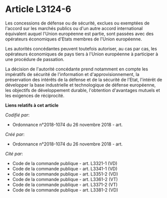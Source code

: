 # Article L3124-6

Les concessions de défense ou de sécurité, exclues ou exemptées de l'accord sur les marchés publics ou d'un autre accord
international équivalent auquel l'Union européenne est partie, sont passées avec des opérateurs économiques d'Etats membres
de l'Union européenne.

Les autorités concédantes peuvent toutefois autoriser, au cas par cas, les opérateurs économiques de pays tiers à l'Union
européenne à participer à une procédure de passation.

La décision de l'autorité concédante prend notamment en compte les impératifs de sécurité de l'information et
d'approvisionnement, la préservation des intérêts de la défense et de la sécurité de l'Etat, l'intérêt de développer la base
industrielle et technologique de défense européenne, les objectifs de développement durable, l'obtention d'avantages mutuels
et les exigences de réciprocité.

**Liens relatifs à cet article**

_Codifié par_:

  - Ordonnance n°2018-1074 du 26 novembre 2018 - art.

_Créé par_:

  - Ordonnance n°2018-1074 du 26 novembre 2018 - art.

_Cité par_:

  - Code de la commande publique - art. L3321-1 (VD)
  - Code de la commande publique - art. L3341-1 (VD)
  - Code de la commande publique - art. L3351-2 (VD)
  - Code de la commande publique - art. L3361-2 (VT)
  - Code de la commande publique - art. L3371-2 (VT)
  - Code de la commande publique - art. L3381-2 (VD)
